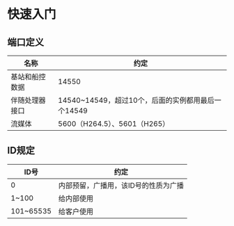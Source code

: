 # 快速入门

## 端口定义

| 名称      | 约定                                 |
|---------|------------------------------------|
| 基站和船控数据 | 14550                              |
| 伴随处理器接口 | 14540~14549，超过10个，后面的实例都用最后一个14549 |
| 流媒体     | 5600（H264.5）、5601（H265）            |

## ID规定

| ID号       | 约定                  |
|-----------|---------------------|
| 0         | 内部预留，广播用，该ID号的性质为广播 |
| 1~100     | 给内部使用               |
| 101~65535 | 给客户使用               |
